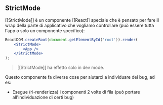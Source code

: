 ## StrictMode
[[StrictMode]] è un componente [[React]] speciale che è pensato per fare il wrap della parte di applicativo che vogliamo controllare (può essere tutta l'app o solo un componente specifico):

```jsx
ReactDOM.createRoot(document.getElementById('root')).render(
	<StrictMode>
		<App />
	</StrictMode>
);
```

>[[StrictMode]] ha effetto solo in dev mode.

Questo componente fa diverse cose per aiutarci a individuare dei bug, ad es:
- Esegue (ri-renderizza) i componenti 2 volte di fila (può portare all'individuazione di certi bug)